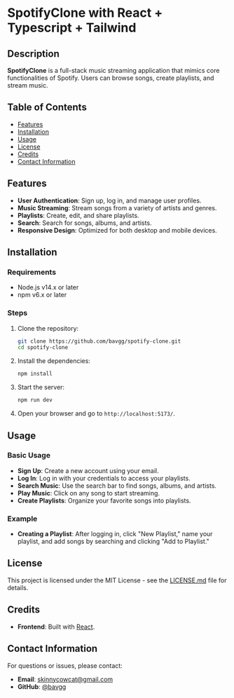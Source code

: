 # SpotifyClone with React + Typescript + Tailwind

## Description
**SpotifyClone** is a full-stack music streaming application that mimics core functionalities of Spotify. Users can browse songs, create playlists, and stream music.
## Table of Contents
- [Features](#features)
- [Installation](#installation)
- [Usage](#usage)
- [License](#license)
- [Credits](#credits)
- [Contact Information](#contact-information)

## Features
- **User Authentication**: Sign up, log in, and manage user profiles.
- **Music Streaming**: Stream songs from a variety of artists and genres.
- **Playlists**: Create, edit, and share playlists.
- **Search**: Search for songs, albums, and artists.
- **Responsive Design**: Optimized for both desktop and mobile devices.
  

## Installation

### Requirements
- Node.js v14.x or later
- npm v6.x or later


### Steps

1. Clone the repository:
    ```bash
    git clone https://github.com/bavgg/spotify-clone.git
    cd spotify-clone
    ```

2. Install the dependencies:
    ```bash
    npm install
    ```

3. Start the server:
    ```bash
    npm run dev
    ```
    
4. Open your browser and go to `http://localhost:5173/`.

## Usage

### Basic Usage
- **Sign Up**: Create a new account using your email.
- **Log In**: Log in with your credentials to access your playlists.
- **Search Music**: Use the search bar to find songs, albums, and artists.
- **Play Music**: Click on any song to start streaming.
- **Create Playlists**: Organize your favorite songs into playlists.

### Example
- **Creating a Playlist**: After logging in, click "New Playlist," name your playlist, and add songs by searching and clicking "Add to Playlist."

## License
This project is licensed under the MIT License - see the [LICENSE.md](LICENSE.md) file for details.

## Credits
- **Frontend**: Built with [React](https://reactjs.org/).

## Contact Information
For questions or issues, please contact:
- **Email**: skinnycowcat@gmail.com
- **GitHub**: [@bavgg](https://github.com/bavgg)
